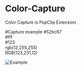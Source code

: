 # Color-Capture
Color Capture is PopClip Extension
  
#Capture example
\#52bc67  
\#fff  
\#123  
rgb(12,255,255)  
RGB(123,231,12) 
  
![Example](http://i.imgur.com/n7tZMFF.gifv "Color Capture")
